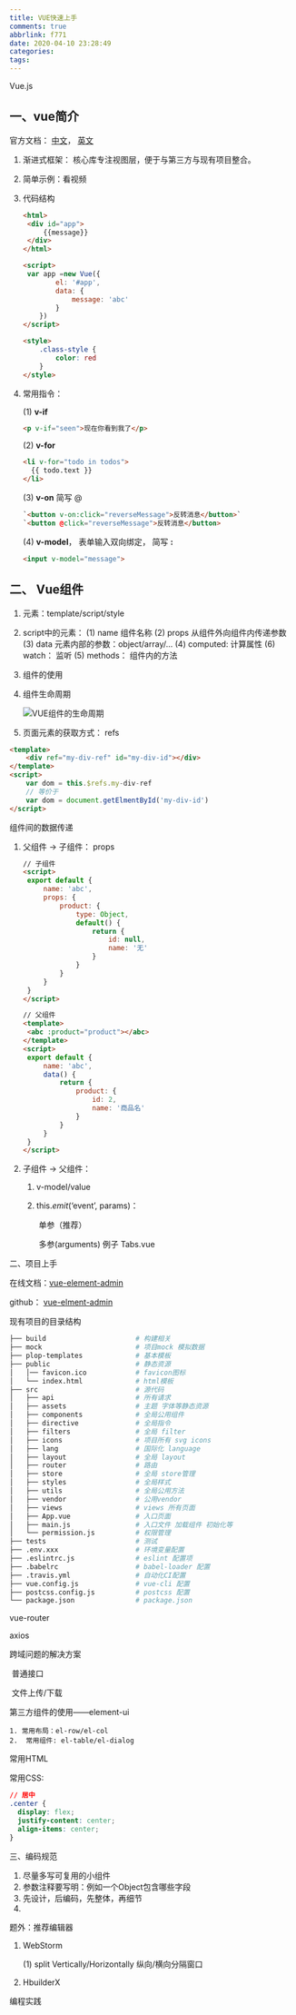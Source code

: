 ```yaml
---
title: VUE快速上手
comments: true
abbrlink: f771
date: 2020-04-10 23:28:49
categories:
tags:
---
```




Vue.js



## 一、vue简介

官方文档： [中文](https://cn.vuejs.org/v2/guide/index.html)， [英文](https://vuejs.org/v2/guide/)

1. 渐进式框架： 核心库专注视图层，便于与第三方与现有项目整合。

2. 简单示例：看视频

3. 代码结构

   ```html
   <html>
   	<div id="app">
   	    {{message}}
   	</div>
   </html>
   
   <script>
   	var app =new Vue({
           el: '#app',
           data: {
               message: 'abc'
           }
       })
   </script>
   
   <style>
       .class-style {
           color: red
       }
   </style>
   ```

4. 常用指令：

   (1) **v-if**

   ```html
   <p v-if="seen">现在你看到我了</p>
   ```

   

   (2) **v-for**

   ```html
   <li v-for="todo in todos">
     {{ todo.text }}
   </li>
   ```

   

   (3) **v-on**    简写 @

   ```html
   `<button v-on:click="reverseMessage">反转消息</button>`
   `<button @click="reverseMessage">反转消息</button>
   ```

   (4) **v-model**， 表单输入双向绑定， 简写 **:**

   ```html
   <input v-model="message">
   ```

   

 ## 二、 Vue组件

1. 元素：template/script/style

2. script中的元素：
	(1) name 组件名称
	(2) props 从组件外向组件内传递参数
	(3) data 元素内部的参数：object/array/...
	(4) computed: 计算属性
	(6) watch： 监听
	(5) methods： 组件内的方法
	
3. 组件的使用

4. 组件生命周期

   ![VUE组件的生命周期](https://cn.vuejs.org/images/lifecycle.png)

5. 页面元素的获取方式： refs
```html
<template>
	<div ref="my-div-ref" id="my-div-id"></div>
</template>
<script>
	var dom = this.$refs.my-div-ref
	// 等价于
	var dom = document.getElmentById('my-div-id')
</script>
```



组件间的数据传递

1. 父组件 -> 子组件： props

   ```html
   // 子组件
   <script>
   	export default {
   		name: 'abc',
   		props: {
   			product: {
   				type: Object,
   				default() {
   					return {
   						id: null,
   						name: '无'
   					}
   				}
   			}
   		}
   	}
   </script>
   
   // 父组件
   <template>
   	<abc :product="product"></abc>
   </template>
   <script>
   	export default {
   		name: 'abc',
   		data() {
   			return {
   				product: {
   					id: 2,
   					name: '商品名'
   				}
   			}
   		}
   	}
   </script>
   ```

2. 子组件 -> 父组件： 
   1. v-model/value 

   2. this.$emit(‘$event’, params)： 

      ​	单参（推荐）

      ​	多参(arguments) 例子 Tabs.vue



二、项目上手

在线文档：[vue-element-admin](https://panjiachen.github.io/vue-element-admin-site/zh/guide/)

github： [vue-elment-admin](https://github.com/PanJiaChen/vue-element-admin)

现有项目的目录结构

```bash
├── build                      # 构建相关
├── mock                       # 项目mock 模拟数据
├── plop-templates             # 基本模板
├── public                     # 静态资源
│   │── favicon.ico            # favicon图标
│   └── index.html             # html模板
├── src                        # 源代码
│   ├── api                    # 所有请求
│   ├── assets                 # 主题 字体等静态资源
│   ├── components             # 全局公用组件
│   ├── directive              # 全局指令
│   ├── filters                # 全局 filter
│   ├── icons                  # 项目所有 svg icons
│   ├── lang                   # 国际化 language
│   ├── layout                 # 全局 layout
│   ├── router                 # 路由
│   ├── store                  # 全局 store管理
│   ├── styles                 # 全局样式
│   ├── utils                  # 全局公用方法
│   ├── vendor                 # 公用vendor
│   ├── views                  # views 所有页面
│   ├── App.vue                # 入口页面
│   ├── main.js                # 入口文件 加载组件 初始化等
│   └── permission.js          # 权限管理
├── tests                      # 测试
├── .env.xxx                   # 环境变量配置
├── .eslintrc.js               # eslint 配置项
├── .babelrc                   # babel-loader 配置
├── .travis.yml                # 自动化CI配置
├── vue.config.js              # vue-cli 配置
├── postcss.config.js          # postcss 配置
└── package.json               # package.json
```



vue-router

axios



跨域问题的解决方案

​	普通接口

​	文件上传/下载

第三方组件的使用——element-ui

	1. 常用布局：el-row/el-col
 	2.  常用组件: el-table/el-dialog



常用HTML

常用CSS:

```css
// 居中
.center { 
  display: flex;
  justify-content: center;
  align-items: center;
}
```



三、编码规范

1. 尽量多写可复用的小组件
2. 参数注释要写明：例如一个Object包含哪些字段
3. 先设计，后编码，先整体，再细节
4. 



题外：推荐编辑器

1. WebStorm

   (1) split Vertically/Horizontally 纵向/横向分隔窗口

2. HbuilderX





编程实践

